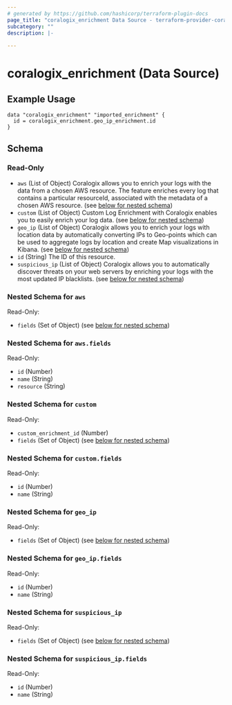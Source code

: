 ```yaml
---
# generated by https://github.com/hashicorp/terraform-plugin-docs
page_title: "coralogix_enrichment Data Source - terraform-provider-coralogix"
subcategory: ""
description: |-
  
---
```


# coralogix_enrichment (Data Source)


## Example Usage
```hcl
data "coralogix_enrichment" "imported_enrichment" {
  id = coralogix_enrichment.geo_ip_enrichment.id
}
```


<!-- schema generated by tfplugindocs -->
## Schema

### Read-Only

- `aws` (List of Object) Coralogix allows you to enrich your logs with the data from a chosen AWS resource. The feature enriches every log that contains a particular resourceId, associated with the metadata of a chosen AWS resource. (see [below for nested schema](#nestedatt--aws))
- `custom` (List of Object) Custom Log Enrichment with Coralogix enables you to easily enrich your log data. (see [below for nested schema](#nestedatt--custom))
- `geo_ip` (List of Object) Coralogix allows you to enrich your logs with location data by automatically converting IPs to Geo-points which can be used to aggregate logs by location and create Map visualizations in Kibana. (see [below for nested schema](#nestedatt--geo_ip))
- `id` (String) The ID of this resource.
- `suspicious_ip` (List of Object) Coralogix allows you to automatically discover threats on your web servers by enriching your logs with the most updated IP blacklists. (see [below for nested schema](#nestedatt--suspicious_ip))

<a id="nestedatt--aws"></a>
### Nested Schema for `aws`

Read-Only:

- `fields` (Set of Object) (see [below for nested schema](#nestedobjatt--aws--fields))

<a id="nestedobjatt--aws--fields"></a>
### Nested Schema for `aws.fields`

Read-Only:

- `id` (Number)
- `name` (String)
- `resource` (String)



<a id="nestedatt--custom"></a>
### Nested Schema for `custom`

Read-Only:

- `custom_enrichment_id` (Number)
- `fields` (Set of Object) (see [below for nested schema](#nestedobjatt--custom--fields))

<a id="nestedobjatt--custom--fields"></a>
### Nested Schema for `custom.fields`

Read-Only:

- `id` (Number)
- `name` (String)



<a id="nestedatt--geo_ip"></a>
### Nested Schema for `geo_ip`

Read-Only:

- `fields` (Set of Object) (see [below for nested schema](#nestedobjatt--geo_ip--fields))

<a id="nestedobjatt--geo_ip--fields"></a>
### Nested Schema for `geo_ip.fields`

Read-Only:

- `id` (Number)
- `name` (String)



<a id="nestedatt--suspicious_ip"></a>
### Nested Schema for `suspicious_ip`

Read-Only:

- `fields` (Set of Object) (see [below for nested schema](#nestedobjatt--suspicious_ip--fields))

<a id="nestedobjatt--suspicious_ip--fields"></a>
### Nested Schema for `suspicious_ip.fields`

Read-Only:

- `id` (Number)
- `name` (String)



